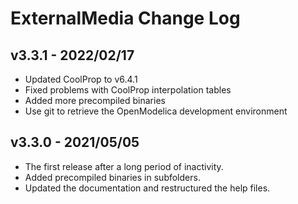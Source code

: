# ExternalMedia Change Log

## v3.3.1 - 2022/02/17
 - Updated CoolProp to v6.4.1
 - Fixed problems with CoolProp interpolation tables
 - Added more precompiled binaries
 - Use git to retrieve the OpenModelica development environment

## v3.3.0 - 2021/05/05
 - The first release after a long period of inactivity.
 - Added precompiled binaries in subfolders.
 - Updated the documentation and restructured the help files.
